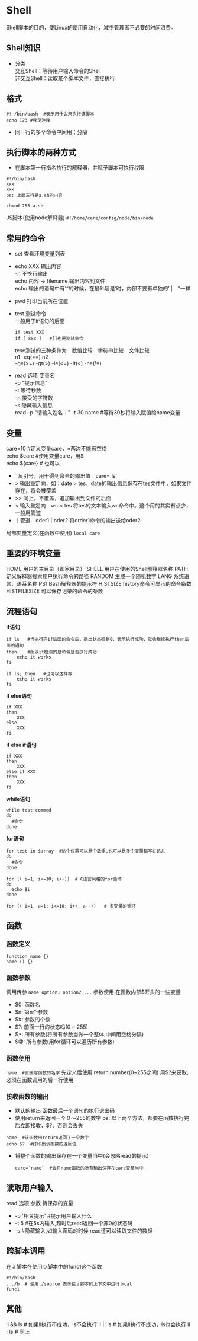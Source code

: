 # Shell
Shell脚本的目的，使Linux的使用自动化，减少管理者不必要的时间浪费。

## Shell知识
- 分类   
  交互Shell：等待用户输入命令的Shell  
  非交互Shell：读取某个脚本文件，直接执行  

## 格式
```
#! /bin/bash  #表示用什么来执行该脚本
echo 123 #我是注释
```
- 同一行的多个命令中间用；分隔

## 执行脚本的两种方式
- 在脚本第一行指名执行的解释器，并赋予脚本可执行权限
```
#!/bin/bash
xxx
xxx
ps: 上面三行是a.sh的内容

chmod 755 a.sh
```
JS脚本(使用node解释器)
`#!/home/care/config/node/bin/node`
  
## 常用的命令
- set 查看环境变量列表  

- echo XXX  输出内容   
  -n 不换行输出  
  echo 内容 -> filename 输出内容到文件  
  echo 输出的语句中有‘“的时候，在最外层是‘时，内部不要有单独的’ |　"一样  

- pwd  打印当前所在位置  

- test 测试命令   
  一般用于if语句的后面  
  ```
  if test XXX
  if [ xxx ]   #[]也是测试命令
  ```
  tese测试的三种条件为　数值比较　字符串比较　文件比较  
  n1 -eq(==) n2  
  -ge(>=) -gt(>) -le(<=) -lt(<) -ne(!=)

- read 选项 变量名  
  \-p "提示信息"  
  \-t 等待秒数  
  \-n 接受的字符数  
  \-s 隐藏输入信息  
  read -p "请输入姓名：" -t 30 name  #等待30秒将输入赋值给name变量

## 变量
care=10   #定义变量care，=两边不能有空格  
echo $care   #使用变量care，用\$  
echo ${care}  # 也可以

- \` 反引号，用于得到命令的输出值　care=\`ls\`  
- \> 输出重定向，如：date > tes，date的输出信息保存在tes文件中，如果文件存在，将会被覆盖
- \>> 同上，不覆盖，追加输出到文件的后面
- < 输入重定向　wc < tes 将tes的文本输入wc命令中。这个用的其实有点少，一般用管道
- ｜管道　oder1 | oder2 将order1命令的输出送给oder2

局部变量定义(在函数中使用)
`local care`

## 重要的环境变量
HOME  用户的主目录（即家目录）
SHELL  用户在使用的Shell解释器名称
PATH  定义解释器搜索用户执行命令的路径
RANDOM  生成一个随机数字
LANG  系统语言、语系名称
PS1  	Bash解释器的提示符
HISTSIZE  history命令可显示的命令条数
HISTFILESIZE  可以保存记录的命令的条数


## 流程语句
__if语句__
```
if ls   #当执行完if后面的命令后，退出状态码是0，表示执行成功，就会继续执行then后面的语句
then    #所以if检测的是命令是否执行成功
    echo it works
fi

if ls; then   #也可以这样写
    echo it works
fi
```
__if else语句__
```
if XXX
then
    XXX
else
    XXX
fi
```
__if else if语句__
```
if XXX
then
    XXX
else if XXX
then
    XXX
fi
```
__while语句__
```
while test commed
do
  #命令
done
```
__for语句__
```
for test in $array  #这个位置可以是个数组,也可以是多个变量都写在这儿
do
  #命令
done

for (( i=1; i<=10; i++))  # C语言风格的for循环
do
  echo $i
done

for (( i=1, a=1; i<=10; i++, a--))   # 多变量的循环
```

## 函数
### 函数定义
```
function name {}
name () {}
```
### 函数参数
调用传参
`name option1 option2 ...`
参数使用
在函数内部$开头的一些变量
- $0: 函数名
- $n: 第n个参数
- $#: 参数的个数
- $?: 前面一行的状态吗(0 ~ 255)
- $*: 所有参数(将所有参数当做一个整体,中间用空格分隔)
- $@: 所有参数(用for循环可以遍历所有参数)
### 函数使用
`name  #直接写函数的名字`
先定义后使用
return number(0~255之间)
用$?来获取,必须在函数调用的后一行使用
### 接收函数的输出
- 默认的输出
  函数最后一个语句的执行退出码
- 使用return来返回一个０～255的数字
ps: 以上两个方法，都要在函数执行完后立即接收，$?．否则会丢失
```
name  #该函数用return返回了一个数字
echo $?  #打印出该函数的返回值
```
- 将整个函数的输出保存在一个变量当中(会忽略read的提示)
  ```
  care=`name`  #会将name函数的所有输出保存在care变量当中
  ```

## 读取用户输入
read 选项 参数 待保存的变量
- -p '相关提示'  #提示用户输入什么
- -t 5  #在5s内输入,超时后read返回一个非0的状态码
- -s #隐藏输入,如输入密码的时候
read还可以读取文件的数据

## 跨脚本调用
在ａ脚本在使用ｂ脚本中的func1这个函数
```
#!/bin/bash
. ./b  # 使用./source 表示在ａ脚本的上下文中运行ｂcat
func1
```

## 其他
ll && ls  # 如果ll执行不成功，ls不会执行
ll || ls  # 如果ll执行不成功，ls也会执行
ll ; ls  # 同上
